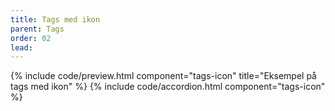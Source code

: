 ```yaml
---
title: Tags med ikon
parent: Tags
order: 02
lead: 
---
```

{% include code/preview.html component="tags-icon" title="Eksempel på tags med ikon" %}
{% include code/accordion.html component="tags-icon" %}
